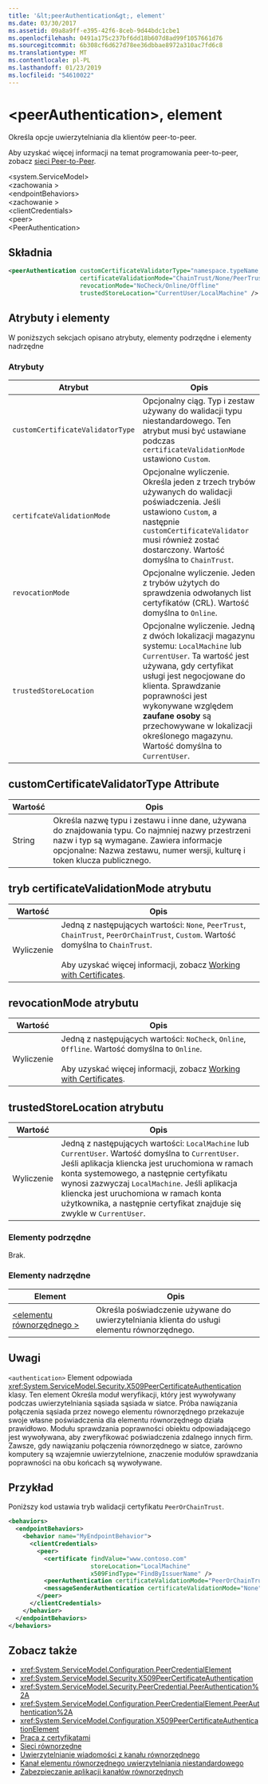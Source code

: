 ```yaml
---
title: '&lt;peerAuthentication&gt;, element'
ms.date: 03/30/2017
ms.assetid: 09a8a9ff-e395-42f6-8ceb-9d44bdc1cbe1
ms.openlocfilehash: 0491a175c237bf6dd18b607d8ad99f1057661d76
ms.sourcegitcommit: 6b308cf6d627d78ee36dbbae8972a310ac7fd6c8
ms.translationtype: MT
ms.contentlocale: pl-PL
ms.lasthandoff: 01/23/2019
ms.locfileid: "54610022"
---
```

# <a name="ltpeerauthenticationgt-element"></a>&lt;peerAuthentication&gt;, element
Określa opcje uwierzytelniania dla klientów peer-to-peer.  
  
 Aby uzyskać więcej informacji na temat programowania peer-to-peer, zobacz [sieci Peer-to-Peer](../../../../../docs/framework/wcf/feature-details/peer-to-peer-networking.md).  
  
 \<system.ServiceModel>  
\<zachowania >  
\<endpointBehaviors>  
\<zachowanie >  
\<clientCredentials>  
\<peer>  
\<PeerAuthentication>  
  
## <a name="syntax"></a>Składnia  
  
```xml  
<peerAuthentication customCertificateValidatorType="namespace.typeName, [,AssemblyName] [,Version=version number] [,Culture=culture] [,PublicKeyToken=token]"
                    certificateValidationMode="ChainTrust/None/PeerTrust/PeerOrChainTrust/Custom"
                    revocationMode="NoCheck/Online/Offline"
                    trustedStoreLocation="CurrentUser/LocalMachine" />
```  
  
## <a name="attributes-and-elements"></a>Atrybuty i elementy  
 W poniższych sekcjach opisano atrybuty, elementy podrzędne i elementy nadrzędne  
  
### <a name="attributes"></a>Atrybuty  
  
|Atrybut|Opis|  
|---------------|-----------------|  
|`customCertificateValidatorType`|Opcjonalny ciąg. Typ i zestaw używany do walidacji typu niestandardowego. Ten atrybut musi być ustawiane podczas `certificateValidationMode` ustawiono `Custom`.|  
|`certifcateValidationMode`|Opcjonalne wyliczenie. Określa jeden z trzech trybów używanych do walidacji poświadczenia. Jeśli ustawiono `Custom`, a następnie `customCertificateValidator` musi również zostać dostarczony. Wartość domyślna to `ChainTrust`.|  
|`revocationMode`|Opcjonalne wyliczenie. Jeden z trybów użytych do sprawdzenia odwołanych list certyfikatów (CRL). Wartość domyślna to `Online`.|  
|`trustedStoreLocation`|Opcjonalne wyliczenie. Jedną z dwóch lokalizacji magazynu systemu: `LocalMachine` lub `CurrentUser`. Ta wartość jest używana, gdy certyfikat usługi jest negocjowane do klienta. Sprawdzanie poprawności jest wykonywane względem **zaufane osoby** są przechowywane w lokalizacji określonego magazynu. Wartość domyślna to `CurrentUser`.|  
  
## <a name="customcertificatevalidatortype-attribute"></a>customCertificateValidatorType Attribute  
  
|Wartość|Opis|  
|-----------|-----------------|  
|String|Określa nazwę typu i zestawu i inne dane, używana do znajdowania typu. Co najmniej nazwy przestrzeni nazw i typ są wymagane. Zawiera informacje opcjonalne: Nazwa zestawu, numer wersji, kulturę i token klucza publicznego.|  
  
## <a name="certificatevalidationmode-attribute"></a>tryb certificateValidationMode atrybutu  
  
|Wartość|Opis|  
|-----------|-----------------|  
|Wyliczenie|Jedną z następujących wartości: `None`, `PeerTrust`, `ChainTrust`, `PeerOrChainTrust`, `Custom`. Wartość domyślna to `ChainTrust`.<br /><br /> Aby uzyskać więcej informacji, zobacz [Working with Certificates](../../../../../docs/framework/wcf/feature-details/working-with-certificates.md).|  
  
## <a name="revocationmode-attribute"></a>revocationMode atrybutu  
  
|Wartość|Opis|  
|-----------|-----------------|  
|Wyliczenie|Jedną z następujących wartości: `NoCheck`, `Online`, `Offline`. Wartość domyślna to `Online`.<br /><br /> Aby uzyskać więcej informacji, zobacz [Working with Certificates](../../../../../docs/framework/wcf/feature-details/working-with-certificates.md).|  
  
## <a name="trustedstorelocation-attribute"></a>trustedStoreLocation atrybutu  
  
|Wartość|Opis|  
|-----------|-----------------|  
|Wyliczenie|Jedną z następujących wartości: `LocalMachine` lub `CurrentUser`. Wartość domyślna to `CurrentUser`. Jeśli aplikacja kliencka jest uruchomiona w ramach konta systemowego, a następnie certyfikatu wynosi zazwyczaj `LocalMachine`. Jeśli aplikacja kliencka jest uruchomiona w ramach konta użytkownika, a następnie certyfikat znajduje się zwykle w `CurrentUser`.|  
  
### <a name="child-elements"></a>Elementy podrzędne  
 Brak.  
  
### <a name="parent-elements"></a>Elementy nadrzędne  
  
|Element|Opis|  
|-------------|-----------------|  
|[\<elementu równorzędnego >](../../../../../docs/framework/configure-apps/file-schema/wcf/peer-of-clientcredentials-element.md)|Określa poświadczenie używane do uwierzytelniania klienta do usługi elementu równorzędnego.|  
  
## <a name="remarks"></a>Uwagi  
 `<authentication>` Element odpowiada <xref:System.ServiceModel.Security.X509PeerCertificateAuthentication> klasy. Ten element Określa moduł weryfikacji, który jest wywoływany podczas uwierzytelniania sąsiada sąsiada w siatce. Próba nawiązania połączenia sąsiada przez nowego elementu równorzędnego przekazuje swoje własne poświadczenia dla elementu równorzędnego działa prawidłowo. Modułu sprawdzania poprawności obiektu odpowiadającego jest wywoływana, aby zweryfikować poświadczenia zdalnego innych firm. Zawsze, gdy nawiązaniu połączenia równorzędnego w siatce, zarówno komputery są wzajemnie uwierzytelnione, znaczenie modułów sprawdzania poprawności na obu końcach są wywoływane.  
  
## <a name="example"></a>Przykład  
 Poniższy kod ustawia tryb walidacji certyfikatu `PeerOrChainTrust`.  
  
```xml  
<behaviors>
  <endpointBehaviors>
    <behavior name="MyEndpointBehavior">
      <clientCredentials>
        <peer>
          <certificate findValue="www.contoso.com"
                       storeLocation="LocalMachine"
                       x509FindType="FindByIssuerName" />
          <peerAuthentication certificateValidationMode="PeerOrChainTrust" />
          <messageSenderAuthentication certificateValidationMode="None" />
        </peer>
      </clientCredentials>
    </behavior>
  </endpointBehaviors>
</behaviors>
```  
  
## <a name="see-also"></a>Zobacz także
- <xref:System.ServiceModel.Configuration.PeerCredentialElement>
- <xref:System.ServiceModel.Security.X509PeerCertificateAuthentication>
- <xref:System.ServiceModel.Security.PeerCredential.PeerAuthentication%2A>
- <xref:System.ServiceModel.Configuration.PeerCredentialElement.PeerAuthentication%2A>
- <xref:System.ServiceModel.Configuration.X509PeerCertificateAuthenticationElement>
- [Praca z certyfikatami](../../../../../docs/framework/wcf/feature-details/working-with-certificates.md)
- [Sieci równorzędne](../../../../../docs/framework/wcf/feature-details/peer-to-peer-networking.md)
- [Uwierzytelnianie wiadomości z kanału równorzędnego](https://msdn.microsoft.com/library/80e73386-514e-4c30-9e4a-b9ca8c173a95)
- [Kanał elementu równorzędnego uwierzytelniania niestandardowego](https://msdn.microsoft.com/library/4aa8a82e-41a8-48e2-8621-7e1cbabdca7c)
- [Zabezpieczanie aplikacji kanałów równorzędnych](../../../../../docs/framework/wcf/feature-details/securing-peer-channel-applications.md)
